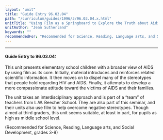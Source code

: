 ```yaml
---
layout: "unit"
title: "Guide Entry 96.03.04"
path: "/curriculum/guides/1996/3/96.03.04.x.html"
unitTitle: "Using Film as a Springboard to Explore the Truth about Aids"
unitAuthor: "Jean Sutherland"
keywords: ""
recommendedFor: "Recommended for Science, Reading, Language arts, and Social Development, grades 3-8"
---
```

<body>
<hr/>
 <h4>
  Guide Entry to 96.03.04:
 </h4>
 This unit presents elementary school children with a broader view of AIDS by using film as its core. Initially, material introduces and reinforces related scientific information. It then moves on to dispel many of the stereotypes that people hold regarding HIV and AIDS. Finally, it attempts to develop a more compassionate attitude toward the victims of AIDS and their families.
 <p>
  The unit takes an interdisciplinary approach and is part of a “team” of teachers from L.W. Beecher School. They are also part of this seminar, and their units also use film to help overcome negative stereotypes. Though aimed at third graders, this unit seems suitable, at least in part, for pupils as high as middle school level.
 </p>
 <p>
  (Recommended for Science, Reading, Language arts, and Social Development, grades 3-8)
 </p>

</body>